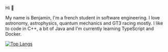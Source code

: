 Hi :wave:

My name is Benjamin, I'm a french student in software engineering. I love astronomy, astrophysics, quantum mechanics and GT3 racing mostly.
I like to code in C++, a bit of Java and I'm currently learning TypeScript and Docker.

<!-- hey that's private don't look! -->
[![Top Langs](https://github-readme-stats.vercel.app/api/top-langs/?username=BenjaminDls&layout=compact)](https://github.com/anuraghazra/github-readme-stats)
